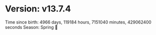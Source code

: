 # Version: v13.7.4
Time since birth: 4966 days, 119184 hours, 7151040 minutes, 429062400 seconds
Season: Spring 🌸
